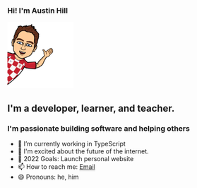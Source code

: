 ### Hi! I'm Austin Hill

<img src="https://github.com/austinkhill/austinkhill/blob/main/austinkhill_bitmoji.png" height="150">

## I'm a developer, learner, and teacher. 

### I'm passionate building software and helping others

- 🧩 I’m currently working in TypeScript
- 🔮 I'm excited about the future of the internet.
- 🥅 2022 Goals: Launch personal website
- 📫 How to reach me: [Email][email]
- 😄 Pronouns: he, him


[email]: mailto:akinghill@gmail.com
